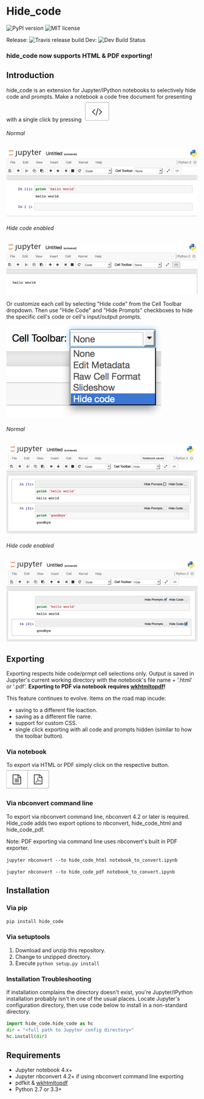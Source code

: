 # Hide_code
![PyPI version](https://badge.fury.io/py/hide_code.svg) ![MIT license](https://img.shields.io/github/license/mashape/apistatus.svg) 

Release: ![Travis release build](https://travis-ci.org/kirbs-/hide_code.svg?branch=master) Dev: ![Dev Build Status](https://travis-ci.org/kirbs-/hide_code.svg?branch=dev)

### hide_code now supports HTML & PDF exporting!

## Introduction
hide_code is an extension for Jupyter/IPython notebooks to selectively hide code and prompts. Make a notebook a code free document for presenting with a single click by pressing ![hide_code toggle](/images/button.png)

###### Normal
![image1.1](/images/1.1.png)

###### Hide code enabled
![image1.2](/images/1.2.png)

Or customize each cell by selecting "Hide code" from the Cell Toolbar dropdown. Then use "Hide Code" and "Hide Prompts" checkboxes to hide the specific cell's code or cell's input/output prompts.

![image2](/images/2.png)

###### Normal
![image3.1](/images/3.1.png)

###### Hide code enabled
![image3.2](/images/3.2.png)

## Exporting
Exporting respects hide code/prmpt cell selections only. Output is saved in Jupyter's current working directory with the notebook's file name + '.html' or '.pdf'. **Exporting to PDF via notebook requires [wkhtmltopdf](http://wkhtmltopdf.org/)!** 

This feature continues to evolve. Items on the road map incude:
* saving to a different file loaction.
* saving as a different file name.
* support for custom CSS.
* single click exporting with all code and prompts hidden (similar to how the toolbar button).

### Via notebook
To export via HTML or PDF simply click on the respective button.
![image4.1](/images/4.1.png)

### Via nbconvert command line
To export via nbconvert command line, nbconvert 4.2 or later is required. Hide_code adds two export options to nbconvert, hide_code_html and hide_code_pdf. 

Note: PDF exporting via command line uses nbconvert's built in PDF exporter.

`jupyter nbconvert --to hide_code_html notebook_to_convert.ipynb`

`jupyter nbconvert --to hide_code_pdf notebook_to_convert.ipynb`

## Installation
### Via pip
`pip install hide_code`

### Via setuptools
1. Download and unzip this repository. 
2. Change to unzipped directory.
3. Execute ```python setup.py install```

### Installation Troubleshooting
If installation complains the directory doesn't exist, you're Jupyter/IPython installation probably isn't in one of the usual places. Locate Jupyter's configuration directory, then use code below to install in a non-standard directory.
```python
import hide_code.hide_code as hc
dir = "<full path to Jupyter config directory>"
hc.install(dir)
```

## Requirements
* Jupyter notebook 4.x+
* Jupyter nbconvert 4.2+ if using nbconvert command line exporting
* pdfkit & [wkhtmltopdf](http://wkhtmltopdf.org/)
* Python 2.7 or 3.3+
